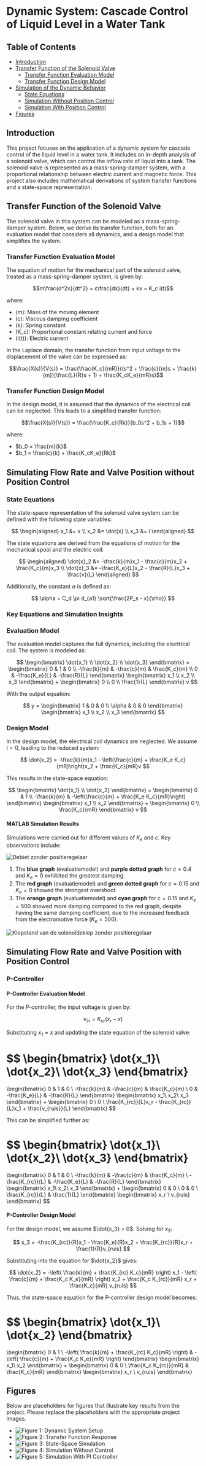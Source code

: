 # Dynamic System: Cascade Control of Liquid Level in a Water Tank

## Table of Contents
- [Introduction](#introduction)
- [Transfer Function of the Solenoid Valve](#transfer-function-of-the-solenoid-valve)
  - [Transfer Function Evaluation Model](#transfer-function-evaluation-model)
  - [Transfer Function Design Model](#transfer-function-design-model)
- [Simulation of the Dynamic Behavior](#simulation-of-the-dynamic-behavior)
  - [State Equations](#state-equations)
  - [Simulation Without Position Control](#simulation-without-position-control)
  - [Simulation With Position Control](#simulation-with-position-control)
- [Figures](#figures)

## Introduction
This project focuses on the application of a dynamic system for cascade control of the liquid level in a water tank. It includes an in-depth analysis of a solenoid valve, which can control the inflow rate of liquid into a tank. The solenoid valve is represented as a mass-spring-damper system, with a proportional relationship between electric current and magnetic force. This project also includes mathematical derivations of system transfer functions and a state-space representation.

## Transfer Function of the Solenoid Valve
The solenoid valve in this system can be modeled as a mass-spring-damper system. Below, we derive its transfer function, both for an evaluation model that considers all dynamics, and a design model that simplifies the system.

### Transfer Function Evaluation Model
The equation of motion for the mechanical part of the solenoid valve, treated as a mass-spring-damper system, is given by:

$$m\frac{d^2x}{dt^2} + c\frac{dx}{dt} + kx = K_c i(t)$$

where:
- \(m\): Mass of the moving element
- \(c\): Viscous damping coefficient
- \(k\): Spring constant
- \(K_c\): Proportional constant relating current and force
- \(i(t)\): Electric current

In the Laplace domain, the transfer function from input voltage to the displacement of the valve can be expressed as:

$$\frac{X(s)}{V(s)} = \frac{\frac{K_c}{mR}}{(s^2 + \frac{c}{m}s + \frac{k}{m})(\frac{L}{R}s + 1) + \frac{K_cK_e}{mR}s}$$

### Transfer Function Design Model
In the design model, it is assumed that the dynamics of the electrical coil can be neglected. This leads to a simplified transfer function:

$$\frac{X(s)}{V(s)} = \frac{\frac{K_c}{Rk}}{b_0s^2 + b_1s + 1}$$

where:
- $b_0 = \frac{m}{k}$
- $b_1 = \frac{c}{k} + \frac{K_cK_e}{Rk}$

## Simulating Flow Rate and Valve Position without Position Control

### State Equations
The state-space representation of the solenoid valve system can be defined with the following state variables:

$$
\begin{aligned}
    x_1 &= x \\
    x_2 &= \dot{x} \\
    x_3 &= i
\end{aligned}
$$

The state equations are derived from the equations of motion for the mechanical spool and the electric coil:

$$
\begin{aligned}
    \dot{x}_2 &= -\frac{k}{m}x_1 - \frac{c}{m}x_2 + \frac{K_c}{m}x_3 \\
    \dot{x}_3 &= -\frac{K_e}{L}x_2 - \frac{R}{L}x_3 + \frac{v}{L}
\end{aligned}
$$

Additionally, the constant $\alpha$ is defined as:

$$
\alpha = C_d \pi d_{a1} \sqrt{\frac{2P_s - x}{\rho}}
$$

### Key Equations and Simulation Insights

### Evaluation Model
The evaluation model captures the full dynamics, including the electrical coil. The system is modeled as:

$$
\begin{bmatrix}
\dot{x_1} \\
\dot{x_2} \\
\dot{x_3}
\end{bmatrix} =
\begin{bmatrix}
0 & 1 & 0 \\
-\frac{k}{m} & -\frac{c}{m} & \frac{K_c}{m} \\
0 & -\frac{K_e}{L} & -\frac{R}{L}
\end{bmatrix}
\begin{bmatrix}
x_1 \\
x_2 \\
x_3
\end{bmatrix}
+
\begin{bmatrix}
0 \\
0 \\
\frac{1}{L}
\end{bmatrix}
v
$$

With the output equation:

$$
y =
\begin{bmatrix}
1 & 0 & 0 \\
\alpha & 0 & 0
\end{bmatrix}
\begin{bmatrix}
x_1 \\
x_2 \\
x_3
\end{bmatrix}
$$

### Design Model
In the design model, the electrical coil dynamics are neglected. We assume $\dot{i} = 0$, leading to the reduced system:

$$
\dot{x_2} = -\frac{k}{m}x_1 - \left(\frac{c}{m} + \frac{K_e K_c}{mR}\right)x_2 + \frac{K_c}{mR}v
$$

This results in the state-space equation:

$$
\begin{bmatrix}
\dot{x_1} \\
\dot{x_2}
\end{bmatrix} =
\begin{bmatrix}
0 & 1 \\
-\frac{k}{m} & -\left(\frac{c}{m} + \frac{K_e K_c}{mR}\right)
\end{bmatrix}
\begin{bmatrix}
x_1 \\
x_2
\end{bmatrix}
+
\begin{bmatrix}
0 \\
\frac{K_c}{mR}
\end{bmatrix}
v
$$



#### MATLAB Simulation Results

Simulations were carried out for different values of $K_e$ and $c$. Key observations include:

![Debiet zonder positieregelaar](https://github.com/user-attachments/assets/10650202-12fb-483c-81d5-78ef503426ea)


1. The **blue graph** (evaluatiemodel) and **purple dotted graph** for $c=0.4$ and $K_e=0$ exhibited the greatest damping.
2. The **red graph** (evaluatiemodel) and **green dotted graph** for $c=0.15$ and $K_e=0$ showed the strongest overshoot.
3. The **orange graph** (evaluatiemodel) and **cyan graph** for $c=0.15$ and $K_e=500$ showed more damping compared to the red graph, despite having the same damping coefficient, due to the increased feedback from the electromotive force ($K_e=500$).

![Klepstand van de solenoïdeklep zonder positieregelaar](https://github.com/user-attachments/assets/836d6dfb-d5c3-4a1c-872c-e54016bd3e51)




## Simulating Flow Rate and Valve Position with Position Control

### P-Controller

#### P-Controller Evaluation Model
For the P-controller, the input voltage is given by:

$$
v_{in} = K_{rc}(x_r - x)
$$

Substituting $x_1 = x$ and updating the state equation of the solenoid valve:

$$
\begin{bmatrix}
\dot{x_1}\\
\dot{x_2}\\
\dot{x_3}
\end{bmatrix}
=
\begin{bmatrix}
0 & 1 & 0 \\
-\frac{k}{m} & -\frac{c}{m} & \frac{K_c}{m} \\
0 & -\frac{K_e}{L} & -\frac{R}{L}
\end{bmatrix}
\begin{bmatrix}
x_1\\
x_2\\
x_3
\end{bmatrix}
+
\begin{bmatrix}
0 \\
0 \\
\frac{K_{rc}}{L}x_r - \frac{K_{rc}}{L}x_1 + \frac{v_{ruis}}{L}
\end{bmatrix}
$$

This can be simplified further as:

$$
\begin{bmatrix}
\dot{x_1}\\
\dot{x_2}\\
\dot{x_3}
\end{bmatrix}
=
\begin{bmatrix}
0 & 1 & 0 \\
-\frac{k}{m} & -\frac{c}{m} & \frac{K_c}{m} \\
-\frac{K_{rc}}{L} & -\frac{K_e}{L} & -\frac{R}{L}
\end{bmatrix}
\begin{bmatrix}
x_1\\
x_2\\
x_3
\end{bmatrix}
+
\begin{bmatrix}
0 & 0 \\
0 & 0 \\
\frac{K_{rc}}{L} & \frac{1}{L}
\end{bmatrix}
\begin{bmatrix}
x_r \\
v_{ruis}
\end{bmatrix}
$$

#### P-Controller Design Model
For the design model, we assume $\dot{x_3} = 0$. Solving for $x_3$:

$$
x_3 = -\frac{K_{rc}}{R}x_1 - \frac{K_e}{R}x_2 + \frac{K_{rc}}{R}x_r + \frac{1}{R}v_{ruis}
$$

Substituting into the equation for $\dot{x_2}$ gives:

$$
\dot{x_2} = -\left( \frac{k}{m} + \frac{K_{rc} K_c}{mR} \right) x_1 - \left( \frac{c}{m} + \frac{K_c K_e}{mR} \right) x_2 + \frac{K_c K_{rc}}{mR} x_r + \frac{K_c}{mR} v_{ruis}
$$

Thus, the state-space equation for the P-controller design model becomes:

$$
\begin{bmatrix}
\dot{x_1}\\
\dot{x_2}
\end{bmatrix}
=
\begin{bmatrix}
0 & 1 \\
-\left( \frac{k}{m} + \frac{K_{rc} K_c}{mR} \right) & -\left( \frac{c}{m} + \frac{K_c K_e}{mR} \right)
\end{bmatrix}
\begin{bmatrix}
x_1\\
x_2
\end{bmatrix}
+
\begin{bmatrix}
0 & 0 \\
\frac{K_c K_{rc}}{mR} & \frac{K_c}{mR}
\end{bmatrix}
\begin{bmatrix}
x_r \\
v_{ruis}
\end{bmatrix}

## Figures

Below are placeholders for figures that illustrate key results from the project. Please replace the placeholders with the appropriate project images.

- ![Figure 1: Dynamic System Setup](images/figure1_placeholder.png)
- ![Figure 2: Transfer Function Response](images/figure2_placeholder.png)
- ![Figure 3: State-Space Simulation](images/figure3_placeholder.png)
- ![Figure 4: Simulation Without Control](images/figure4_placeholder.png)
- ![Figure 5: Simulation With PI Controller](images/figure5_placeholder.png)
